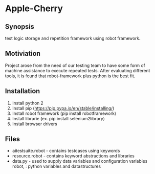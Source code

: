 # Apple-Cherry

## Synopsis

test logic storage and repetition framework using robot framework. 

## Motiviation

Project arose from the need of our testing team to have some form of machine assistance to execute repeated tests.
After evaluating different tools, it is found that  robot-framework plus python is the best fit.

## Installation

  1. Install python 2
  2. Install pip    (https://pip.pypa.io/en/stable/installing/)
  3. Install robot framework  (pip install robotframework)
  4. Install librarie (ex. pip install selenium2library)
  5. Install browser drivers

## Files

- aitestsuite.robot         - contains testcases using keywords
- resource.robot      - contains keyword abstractions and libraries
- data.py        -  used to supply data variables and configuration variables robot, : python variables and datastructures
